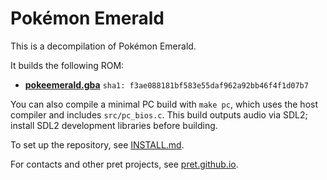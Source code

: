 # Pokémon Emerald

This is a decompilation of Pokémon Emerald.

It builds the following ROM:

* [**pokeemerald.gba**](https://datomatic.no-intro.org/index.php?page=show_record&s=23&n=1961) `sha1: f3ae088181bf583e55daf962a92bb46f4f1d07b7`

You can also compile a minimal PC build with `make pc`, which uses the host compiler and includes `src/pc_bios.c`. This build outputs audio via SDL2; install SDL2 development libraries before building.

To set up the repository, see [INSTALL.md](INSTALL.md).

For contacts and other pret projects, see [pret.github.io](https://pret.github.io/).
